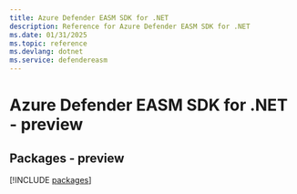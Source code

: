 ```yaml
---
title: Azure Defender EASM SDK for .NET
description: Reference for Azure Defender EASM SDK for .NET
ms.date: 01/31/2025
ms.topic: reference
ms.devlang: dotnet
ms.service: defendereasm
---
```

# Azure Defender EASM SDK for .NET - preview
## Packages - preview
[!INCLUDE [packages](defender-easm-index.md)]